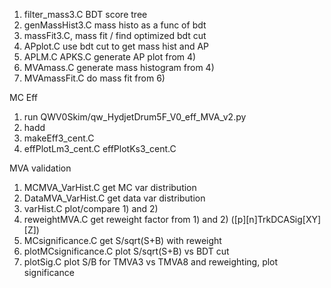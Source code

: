 

1) filter_mass3.C               BDT score tree
2) genMassHist3.C               mass histo as a func of bdt
3) massFit3.C,                  mass fit / find optimized bdt cut
4) APplot.C                     use bdt cut to get mass hist and AP
5) APLM.C APKS.C                generate AP plot from 4)
6) MVAmass.C                    generate mass histogram from 4)
7) MVAmassFit.C                 do mass fit from 6)


MC Eff
1) run QWV0Skim/qw_HydjetDrum5F_V0_eff_MVA_v2.py
2) hadd
3) makeEff3_cent.C
4) effPlotLm3_cent.C effPlotKs3_cent.C


MVA validation
1) MCMVA_VarHist.C      get MC var distribution
2) DataMVA_VarHist.C    get data var distribution
3) varHist.C            plot/compare 1) and 2)
4) reweightMVA.C        get reweight factor from 1) and 2) ([p][n]TrkDCASig[XY][Z])
5) MCsignificance.C     get S/sqrt(S+B) with reweight
6) plotMCsignificance.C plot S/sqrt(S+B) vs BDT cut
7) plotSig.C            plot S/B for TMVA3 vs TMVA8 and reweighting, plot significance

